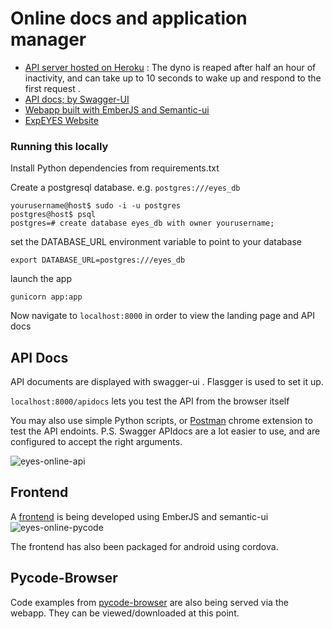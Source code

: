 # Online docs and application manager

+ [API server hosted on Heroku](https://eyes-online.herokuapp.com/) : The dyno is reaped after half an hour of inactivity, and can take up to 10 seconds to wake up and respond to the first request .
+ [API docs; by Swagger-UI](https://eyes-online.herokuapp.com/apidocs)
+ [Webapp built with EmberJS and Semantic-ui](https://eyes-online.surge.sh/#/pycode-browser)
+ [ExpEYES Website](http://expeyes.in)

### Running this locally

Install Python dependencies from requirements.txt

Create a postgresql database. e.g. `postgres:///eyes_db`
```
yourusername@host$ sudo -i -u postgres
postgres@host$ psql
postgres=# create database eyes_db with owner yourusername;
```

set the DATABASE_URL environment variable to point to your database

`export DATABASE_URL=postgres:///eyes_db`

launch the app 

`gunicorn app:app`

Now navigate to `localhost:8000` in order to view the landing page and API docs

## API Docs

API documents are displayed with swagger-ui . Flasgger is used to set it up.

`localhost:8000/apidocs` lets you test the API from the browser itself

You may also use simple Python scripts, or [Postman](https://chrome.google.com/webstore/detail/postman/fhbjgbiflinjbdggehcddcbncdddomop?hl=en) chrome extension to test the API endoints. P.S. Swagger APIdocs are a lot easier to use, and are configured to accept the right arguments.

![eyes-online-api](https://user-images.githubusercontent.com/19327143/30376286-4c29f2f8-98a9-11e7-80d6-261faae6c389.png)

## Frontend

A [frontend](https://eyes-online.surge.sh/#/pycode-browser) is being developed using EmberJS and semantic-ui
![eyes-online-pycode](https://user-images.githubusercontent.com/19327143/30376288-4c673334-98a9-11e7-868f-595fbac58cfc.png)

The frontend has also been packaged for android using cordova.

## Pycode-Browser

Code examples from [pycode-browser](https://github.com/sposh-science/pycode-browser) are also being served via the webapp. They can be viewed/downloaded at this point.



